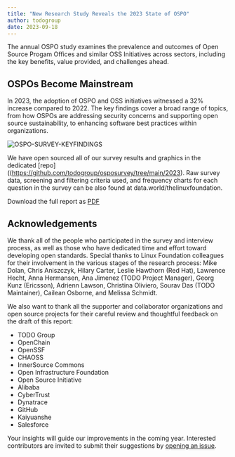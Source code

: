 ```yaml
---
title: "New Research Study Reveals the 2023 State of OSPO"
author: todogroup
date: 2023-09-18
---
```


The annual OSPO study examines the prevalence and outcomes of Open Source Progam Offices and similar OSS Initiatives across sectors, 
including the key benefits, value provided, and challenges ahead.

## OSPOs Become Mainstream

In 2023, the adoption of OSPO and OSS initiatives witnessed a 32% increase compared to 2022. The key findings cover a broad range 
of topics, from how OSPOs are addressing security concerns and supporting open source sustainability, to enhancing software best 
practices within organizations.

![OSPO-SURVEY-KEYFINDINGS](https://github.com/todogroup/todogroup.org/assets/43671777/0330670d-7982-4d6b-b1a3-c4f7ec7e8915)


We have open sourced all of our survey results and graphics in the dedicated 
[repo]((https://github.com/todogroup/osposurvey/tree/main/2023). Raw survey data, screening and filtering 
criteria used, and frequency charts for each question in the survey can be also found at data.world/thelinuxfoundation.

Download the full report as [PDF](https://github.com/todogroup/todogroup.org/files/12641293/STATE_OSPO_2023.pdf)


## Acknowledgements

We thank all of the people who participated in the survey and interview process, as well as those 
who have dedicated time and effort toward developing open standards. Special thanks to Linux Foundation 
colleagues for their involvement in the various stages of the research process: Mike Dolan, Chris Aniszczyk, 
Hilary Carter, Leslie Hawthorn (Red Hat), Lawrence Hecht, Anna Hermansen, Ana Jimenez (TODO Project Manager), 
Georg Kunz (Ericsson), Adrienn Lawson, Christina Oliviero, Sourav Das (TODO Maintainer), Cailean Osborne, and Melissa Schmidt. 

We also want to thank all the supporter and collaborator organizations and open source projects for their careful review 
and thoughtful feedback on the draft of this report:

* TODO Group 
* OpenChain 
* OpenSSF 
* CHAOSS 
* InnerSource Commons 
* Open Infrastructure Foundation 
* Open Source Initiative 
* Alibaba 
* CyberTrust 
* Dynatrace 
* GitHub 
* Kaiyuanshe 
* Salesforce

Your insights will guide our improvements in the coming year. 
Interested contributors are invited to submit their suggestions by [opening an issue](https://github.com/todogroup/osposurvey/issues).
